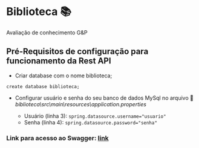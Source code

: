 # Biblioteca :books:
Avaliação de conhecimento G&amp;P

## Pré-Requisitos de configuração para funcionamento da Rest API
- Criar database com o nome biblioteca;
~~~
create database biblioteca;
~~~

- Configurar usuário e senha do seu banco de dados MySql no arquivo :file_folder:_biblioteca\src\main\resources\application.properties_

  - Usuário (linha 3): `spring.datasource.username="usuario"`
  - Senha (linha 4): `spring.datasource.password="senha"`

### Link para acesso ao Swagger: [link](https://app.swaggerhub.com/apis-docs/PEDROHRO14/Biblioteca/1.0.0)

